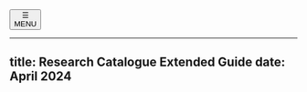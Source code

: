 <nav id="main"><button type="button" id="menuButton" onclick="openNav()"><div id="menuSymbol">&#9776; </div><span id="menuName">MENU</span></button></nav>
<!--
    this has to be added manually to the finished HTML
  <meta name="viewport" content="width=device-width, initial-scale=1.0">
-->

---
title: Research Catalogue Extended Guide
date: April 2024
---

<!--[pdf version](RC-extended-guide.pdf "pdf extended guide pdf version")  -->



<script>

// this is a little script for the navigation

window.onload = function ( ) {
	let createAnchorHelpers = function ( ) {
		let anchorHelper = function (headerElement) {
			let anchor_element = document.createElement("a");
			anchor_element.href = "#" + headerElement.id;
			anchor_element.classList.add("headerAnchor");
			let icon = document.createElement("img");
			icon.src = "octigon_link.svg";
			icon.classList.add("icon");
			icon.classList.add("anchor-link");
			icon.width = "16"
			icon.height = "16"
			icon.alt = "anchor"
			icon.ariaHidden = "true";
			anchor_element.appendChild(icon);
			headerElement.prepend(anchor_element);
			anchor_element.style.opacity = "0.33";
			anchor_element.title = "shareable anchor link"


			
			headerElement.onmouseover = () => { anchor_element.style.opacity = "1.0" };
			headerElement.onmouseleave = () => { anchor_element.style.opacity = "0.33" };


		}
		let allHeaders = document.querySelectorAll("h1,h2,h3,h4,h5,h6");
		allHeaders.forEach(anchorHelper);
	}

	var dynamicMenu = function( ) {
		let isMenuOpen = false;

		

		let toggleNav = function ( ) { 
			isMenuOpen = !isMenuOpen;

			let TOC = document.getElementById('TOC');
		    TOC.classList.toggle('showMenu');
		    
		    let menuSymbol = document.getElementById('menuSymbol');
			menuSymbol.innerHTML = isMenuOpen ? '&times;' : '&#9776;';

			// because of scrolling issue on mobile devices, body is best hidden if menu is open:
		    document.getElementById('body-text').classList.toggle('navIsOpen');
		}

		let makeLinksCloseNav = function ( ) { // links should close the navigation
			let links = document.getElementById('TOC').getElementsByTagName('A');
			for (let i = 0;i<links.length;i++) {
				links[i].onclick = function ( ) { 
				    document.getElementById('body-text').style.display = 'default';
					toggleNav( );
		 		};
			}
		}

	    document.getElementById('menuButton').onclick = function ( ) { 
			toggleNav( );
		};

		makeLinksCloseNav( );
	}

	function make_hrefs_blank ( ) {
		let hrefs = document.getElementsByTagName("a");
		([].slice.call(hrefs)).map(href => href.target = "_blank");
		let toc_refs = document.querySelectorAll("#TOC a");
		([].slice.call(toc_refs)).map(href => href.target = "_self");
	}

	var prevScrollpos = window.pageYOffset;
	window.onscroll = function() {
		let currentScrollPos = window.pageYOffset;
		if (prevScrollpos > currentScrollPos || currentScrollPos < 50.0) {
			window.document.getElementById("main").style.top = "-1px";
		} else {
			window.document.getElementById("main").style.top = "-50px";
		}
		prevScrollpos = currentScrollPos;
	} 

	dynamicMenu();
	make_hrefs_blank();
	createAnchorHelpers();

	
}

</script>
<div id="body-text">
